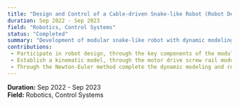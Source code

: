 ```yaml
---
title: "Design and Control of a Cable-driven Snake-like Robot (Robot Design and Control)"
duration: Sep 2022 - Sep 2023
field: "Robotics, Control Systems"
status: "Completed"
summary: "Development of modular snake-like robot with dynamic modeling and impedance control."
contributions:
 - Participate in robot design, through the key components of the modular convenient robot quick installation and maintenance.
 - Establish a kinematic model, through the motor drive screw rail module to achieve cable length control, to achieve end position control, and through the redundant cable to achieve robot self-calibration.
 - Through the Newton-Euler method complete the dynamic modeling and realize the robot impedance control.
---
```


**Duration:** Sep 2022 - Sep 2023  
**Field:** Robotics, Control Systems


